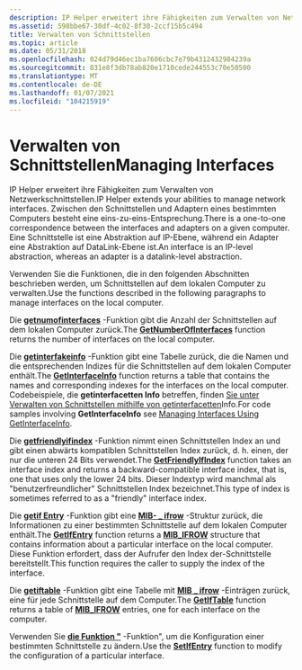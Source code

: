 ```yaml
---
description: IP Helper erweitert ihre Fähigkeiten zum Verwalten von Netzwerkschnittstellen. Zwischen den Schnittstellen und Adaptern eines bestimmten Computers besteht eine eins-zu-eins-Entsprechung. Eine Schnittstelle ist eine Abstraktion auf IP-Ebene, während ein Adapter eine Abstraktion auf DataLink-Ebene ist.
ms.assetid: 598bbe67-30df-4c02-8f30-2ccf15b5c494
title: Verwalten von Schnittstellen
ms.topic: article
ms.date: 05/31/2018
ms.openlocfilehash: 024d79d46ec1ba7606cbc7e79b4312432984239a
ms.sourcegitcommit: 831e8f3db78ab820e1710cede244553c70e50500
ms.translationtype: MT
ms.contentlocale: de-DE
ms.lasthandoff: 01/07/2021
ms.locfileid: "104215919"
---
```

# <a name="managing-interfaces"></a><span data-ttu-id="f8d21-105">Verwalten von Schnittstellen</span><span class="sxs-lookup"><span data-stu-id="f8d21-105">Managing Interfaces</span></span>

<span data-ttu-id="f8d21-106">IP Helper erweitert ihre Fähigkeiten zum Verwalten von Netzwerkschnittstellen.</span><span class="sxs-lookup"><span data-stu-id="f8d21-106">IP Helper extends your abilities to manage network interfaces.</span></span> <span data-ttu-id="f8d21-107">Zwischen den Schnittstellen und Adaptern eines bestimmten Computers besteht eine eins-zu-eins-Entsprechung.</span><span class="sxs-lookup"><span data-stu-id="f8d21-107">There is a one-to-one correspondence between the interfaces and adapters on a given computer.</span></span> <span data-ttu-id="f8d21-108">Eine Schnittstelle ist eine Abstraktion auf IP-Ebene, während ein Adapter eine Abstraktion auf DataLink-Ebene ist.</span><span class="sxs-lookup"><span data-stu-id="f8d21-108">An interface is an IP-level abstraction, whereas an adapter is a datalink-level abstraction.</span></span>

<span data-ttu-id="f8d21-109">Verwenden Sie die Funktionen, die in den folgenden Abschnitten beschrieben werden, um Schnittstellen auf dem lokalen Computer zu verwalten.</span><span class="sxs-lookup"><span data-stu-id="f8d21-109">Use the functions described in the following paragraphs to manage interfaces on the local computer.</span></span>

<span data-ttu-id="f8d21-110">Die [**getnumofinterfaces**](/windows/desktop/api/Iphlpapi/nf-iphlpapi-getnumberofinterfaces) -Funktion gibt die Anzahl der Schnittstellen auf dem lokalen Computer zurück.</span><span class="sxs-lookup"><span data-stu-id="f8d21-110">The [**GetNumberOfInterfaces**](/windows/desktop/api/Iphlpapi/nf-iphlpapi-getnumberofinterfaces) function returns the number of interfaces on the local computer.</span></span>

<span data-ttu-id="f8d21-111">Die [**getinterfakeinfo**](/windows/desktop/api/Iphlpapi/nf-iphlpapi-getinterfaceinfo) -Funktion gibt eine Tabelle zurück, die die Namen und die entsprechenden Indizes für die Schnittstellen auf dem lokalen Computer enthält.</span><span class="sxs-lookup"><span data-stu-id="f8d21-111">The [**GetInterfaceInfo**](/windows/desktop/api/Iphlpapi/nf-iphlpapi-getinterfaceinfo) function returns a table that contains the names and corresponding indexes for the interfaces on the local computer.</span></span> <span data-ttu-id="f8d21-112">Codebeispiele, die **getinterfacetten Info** betreffen, finden [Sie unter Verwalten von Schnittstellen mithilfe von getinterfacetten](managing-interfaces-using-getinterfaceinfo.md)Info.</span><span class="sxs-lookup"><span data-stu-id="f8d21-112">For code samples involving **GetInterfaceInfo** see [Managing Interfaces Using GetInterfaceInfo](managing-interfaces-using-getinterfaceinfo.md).</span></span>

<span data-ttu-id="f8d21-113">Die [**getfriendlyifindex**](/windows/desktop/api/Iphlpapi/nf-iphlpapi-getfriendlyifindex) -Funktion nimmt einen Schnittstellen Index an und gibt einen abwärts kompatiblen Schnittstellen Index zurück, d. h. einen, der nur die unteren 24 Bits verwendet.</span><span class="sxs-lookup"><span data-stu-id="f8d21-113">The [**GetFriendlyIfIndex**](/windows/desktop/api/Iphlpapi/nf-iphlpapi-getfriendlyifindex) function takes an interface index and returns a backward-compatible interface index, that is, one that uses only the lower 24 bits.</span></span> <span data-ttu-id="f8d21-114">Dieser Indextyp wird manchmal als "benutzerfreundlicher" Schnittstellen Index bezeichnet.</span><span class="sxs-lookup"><span data-stu-id="f8d21-114">This type of index is sometimes referred to as a "friendly" interface index.</span></span>

<span data-ttu-id="f8d21-115">Die [**getif Entry**](/windows/desktop/api/Iphlpapi/nf-iphlpapi-getifentry) -Funktion gibt eine [**MIB- \_ ifrow**](/windows/win32/api/ifmib/ns-ifmib-mib_ifrow) -Struktur zurück, die Informationen zu einer bestimmten Schnittstelle auf dem lokalen Computer enthält.</span><span class="sxs-lookup"><span data-stu-id="f8d21-115">The [**GetIfEntry**](/windows/desktop/api/Iphlpapi/nf-iphlpapi-getifentry) function returns a [**MIB\_IFROW**](/windows/win32/api/ifmib/ns-ifmib-mib_ifrow) structure that contains information about a particular interface on the local computer.</span></span> <span data-ttu-id="f8d21-116">Diese Funktion erfordert, dass der Aufrufer den Index der-Schnittstelle bereitstellt.</span><span class="sxs-lookup"><span data-stu-id="f8d21-116">This function requires the caller to supply the index of the interface.</span></span>

<span data-ttu-id="f8d21-117">Die [**getiftable**](/windows/desktop/api/Iphlpapi/nf-iphlpapi-getiftable) -Funktion gibt eine Tabelle mit [**MIB \_ ifrow**](/windows/win32/api/ifmib/ns-ifmib-mib_ifrow) -Einträgen zurück, eine für jede Schnittstelle auf dem Computer.</span><span class="sxs-lookup"><span data-stu-id="f8d21-117">The [**GetIfTable**](/windows/desktop/api/Iphlpapi/nf-iphlpapi-getiftable) function returns a table of [**MIB\_IFROW**](/windows/win32/api/ifmib/ns-ifmib-mib_ifrow) entries, one for each interface on the computer.</span></span>

<span data-ttu-id="f8d21-118">Verwenden Sie [**die Funktion "**](/windows/desktop/api/Iphlpapi/nf-iphlpapi-setifentry) -Funktion", um die Konfiguration einer bestimmten Schnittstelle zu ändern.</span><span class="sxs-lookup"><span data-stu-id="f8d21-118">Use the [**SetIfEntry**](/windows/desktop/api/Iphlpapi/nf-iphlpapi-setifentry) function to modify the configuration of a particular interface.</span></span>

 

 
